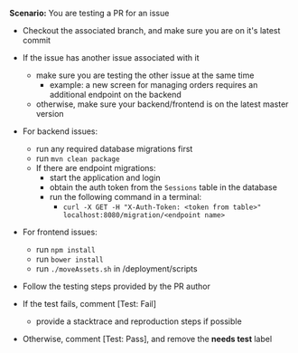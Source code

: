 **Scenario:** You are testing a PR for an issue

- Checkout the associated branch, and make sure you are on it's latest commit
- If the issue has another issue associated with it
  - make sure you are testing the other issue at the same time 
    - example: a new screen for managing orders requires an additional endpoint on the backend
  - otherwise, make sure your backend/frontend is on the latest master version

- For backend issues:
  - run any required database migrations first
  - run `mvn clean package`
  - If there are endpoint migrations:
    - start the application and login
    - obtain the auth token from the `Sessions` table in the database
    - run the following command in a terminal:
      - `curl -X GET -H "X-Auth-Token: <token from table>" localhost:8080/migration/<endpoint name>`

- For frontend issues:
  - run `npm install`
  - run `bower install`
  - run `./moveAssets.sh` in /deployment/scripts

- Follow the testing steps provided by the PR author
- If the test fails, comment [Test: Fail]
  - provide a stacktrace and reproduction steps if possible
- Otherwise, comment [Test: Pass], and remove the **needs test** label
